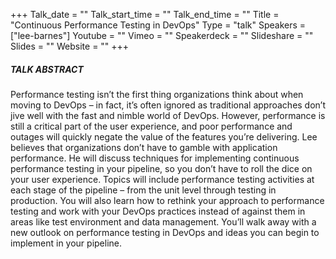 +++
Talk_date = ""
Talk_start_time = ""
Talk_end_time = ""
Title = "Continuous Performance Testing in DevOps"
Type = "talk"
Speakers = ["lee-barnes"]
Youtube = ""
Vimeo = ""
Speakerdeck = ""
Slideshare = ""
Slides = ""
Website = ""
+++

##### TALK ABSTRACT

Performance testing isn’t the first thing organizations think about when moving to DevOps – in fact, it’s often ignored as traditional approaches don’t jive well with the fast and nimble world of DevOps. However, performance is still a critical part of the user experience, and poor performance and outages will quickly negate the value of the features you’re delivering. Lee believes that organizations don’t have to gamble with application performance. He will discuss techniques for implementing continuous performance testing in your pipeline, so you don’t have to roll the dice on your user experience. Topics will include performance testing activities at each stage of the pipeline – from the unit level through testing in production. You will also learn how to rethink your approach to performance testing and work with your DevOps practices instead of against them in areas like test environment and data management. You’ll walk away with a new outlook on performance testing in DevOps and ideas you can begin to implement in your pipeline.